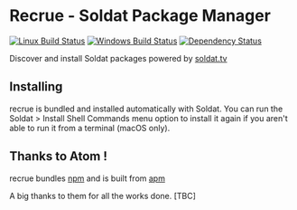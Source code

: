 # Recrue - Soldat Package Manager

[![Linux Build Status](https://travis-ci.org/getsoldat/recrue.svg?branch=master)](https://travis-ci.org/getsoldat/recrue)
[![Windows Build Status](https://ci.appveyor.com/api/projects/status/ax8dmfvy5nm6lemq?svg=true)](https://ci.appveyor.com/project/getsoldat/recrue/branch/master)
[![Dependency Status](https://david-dm.org/getsoldat/recrue.svg)](https://david-dm.org/getsoldat/recrue)

Discover and install Soldat packages powered by [soldat.tv](https://soldat.tv)

## Installing

recrue is bundled and installed automatically with Soldat. You can run the Soldat > Install Shell Commands menu option to install it again if you aren't able to run it from a terminal (macOS only).

## Thanks to Atom !

recrue bundles [npm](https://github.com/npm/npm)  and is built from [apm](https://github.com/atom/apm)

A big thanks to them for all the works done. [TBC]
